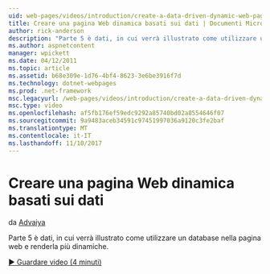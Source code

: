 ```yaml
---
uid: web-pages/videos/introduction/create-a-data-driven-dynamic-web-page
title: Creare una pagina Web dinamica basati sui dati | Documenti Microsoft
author: rick-anderson
description: "Parte 5 è dati, in cui verrà illustrato come utilizzare un database nella pagina web e renderla più dinamiche."
ms.author: aspnetcontent
manager: wpickett
ms.date: 04/12/2011
ms.topic: article
ms.assetid: b68e309e-1d76-4bf4-8623-3e6be3916f7d
ms.technology: dotnet-webpages
ms.prod: .net-framework
msc.legacyurl: /web-pages/videos/introduction/create-a-data-driven-dynamic-web-page
msc.type: video
ms.openlocfilehash: af5fb176ef59edc9292a85740bd02a8554646f07
ms.sourcegitcommit: 9a9483aceb34591c97451997036a9120c3fe2baf
ms.translationtype: MT
ms.contentlocale: it-IT
ms.lasthandoff: 11/10/2017
---
```

<a name="create-a-data-driven-dynamic-web-page"></a>Creare una pagina Web dinamica basati sui dati
====================
da [Advaiya](https://twitter.com/Advaiyasolns)

Parte 5 è dati, in cui verrà illustrato come utilizzare un database nella pagina web e renderla più dinamiche.

[&#9654; Guardare video (4 minuti)](https://channel9.msdn.com/Blogs/ASP-NET-Site-Videos/create-a-data-driven-dynamic-web-page)
